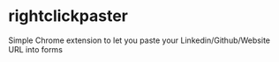 # rightclickpaster
Simple Chrome extension to let you paste your Linkedin/Github/Website URL into forms

